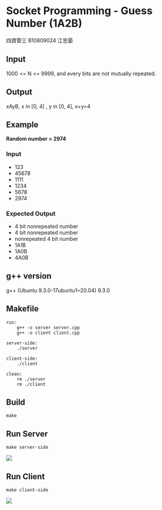# Socket Programming - Guess Number (1A2B)
四資管三 B10809024 江忠晏

## Input
1000 <= N <= 9999, and every bits are not mutually repeated.

## Output
xAyB, x in [0, 4] , y in [0, 4], x+y=4

## Example
**Random number = 2974**

### Input
- 123
- 45678
- 1111
- 1234
- 5678
- 2974

### Expected Output
- 4 bit nonrepeated number
- 4 bit nonrepeated number
- nonrepeated 4 bit number
- 1A1B
- 1A0B
- 4A0B

## g++ version
g++ (Ubuntu 9.3.0-17ubuntu1~20.04) 9.3.0

## Makefile
```
run:
	g++ -o server server.cpp
	g++ -o client client.cpp

server-side:
	./server

client-side:
	./client

clean:
	rm ./server
	rm ./client
```

## Build
```
make
```
## Run Server
```
make server-side
```
![](https://i.imgur.com/3aOh3WR.png)

## Run Client
```
make client-side
```
![](https://i.imgur.com/UvJgwxe.png)

